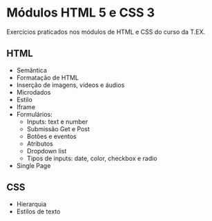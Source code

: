 # Módulos HTML 5 e CSS 3
Exercícios praticados nos módulos de HTML e CSS do curso da T.EX.

## HTML
- Semântica
- Formatação de HTML
- Inserção de imagens, vídeos e áudios
- Microdados
- Estilo
- Iframe
- Formulários:
  - Inputs: text e number
  - Submissão Get e Post
  - Botões e eventos
  - Atributos
  - Dropdown list
  - Tipos de inputs: date, color, checkbox e radio 
- Single Page

## CSS

- Hierarquia
- Estilos de texto
  